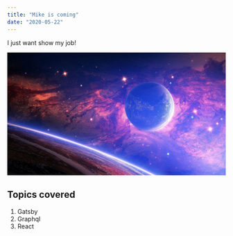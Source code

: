 ```yaml
---
title: "Mike is coming"
date: "2020-05-22"
---
```


I just want show my job!

![Grass](./space.jpg)


## Topics covered

1. Gatsby
2. Graphql
3. React

